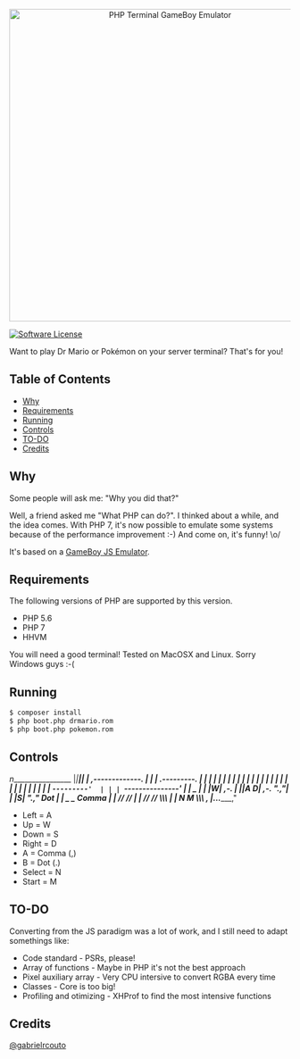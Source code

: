 <p align="center"><img src="https://www.dropbox.com/s/hi6hmiv6ygs950o/HsaaQZKHrA.gif?dl=0" width="560" alt="PHP Terminal GameBoy Emulator" /></p>

[![Software License](https://img.shields.io/badge/license-MIT-brightgreen.svg?style=flat)](http://gabrielrcouto.mit-license.org/)

Want to play Dr Mario or Pokémon on your server terminal? That's for you!

## Table of Contents

+ [Why](#why)
+ [Requirements](#requirements)
+ [Running](#running)
+ [Controls](#controls)
+ [TO-DO](#todo)
+ [Credits](#credits)

## Why

Some people will ask me: "Why you did that?"

Well, a friend asked me "What PHP can do?". I thinked about a while, and the idea comes. With PHP 7, it's now possible to emulate some systems because of the performance improvement :-) And come on, it's funny! \o/

It's based on a [GameBoy JS Emulator](https://github.com/taisel/GameBoy-Online).

## Requirements

The following versions of PHP are supported by this version.

+ PHP 5.6
+ PHP 7
+ HHVM

You will need a good terminal! Tested on MacOSX and Linux. Sorry Windows guys :-(

## Running

```bash
$ composer install
$ php boot.php drmario.rom
$ php boot.php pokemon.rom
```

## Controls

_n_________________
|_|_______________|_|
|  ,-------------.  |
| |  .---------.  | |
| |  |         |  | |
| |  |         |  | |
| |  |         |  | |
| |  |         |  | |
| |  `---------'  | |
| `---------------' |
|   _               |
| _|W|_         ,-. |
||A   D|   ,-. "._,"|
|  |S|    "._," Dot |
|    _  _ Comma     |
|   // //           |
|  // //    \\\\\\  |
|  N  M      \\\\\\ ,
|________...______,"


+ Left = A
+ Up = W
+ Down = S
+ Right = D
+ A = Comma (,)
+ B = Dot (.)
+ Select = N
+ Start = M

## TO-DO

Converting from the JS paradigm was a lot of work, and I still need to adapt somethings like:

+ Code standard - PSRs, please!
+ Array of functions - Maybe in PHP it's not the best approach
+ Pixel auxiliary array - Very CPU intersive to convert RGBA every time
+ Classes - Core is too big!
+ Profiling and otimizing - XHProf to find the most intensive functions

## Credits

[@gabrielrcouto](http://www.twitter.com/gabrielrcouto)
